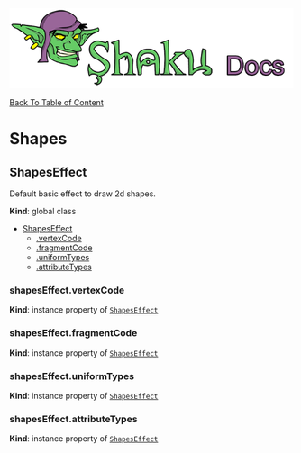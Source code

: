 ![Shaku JS](resources/logo-sm.png)

[Back To Table of Content](index.md)

# Shapes

<a name="ShapesEffect"></a>

## ShapesEffect
Default basic effect to draw 2d shapes.

**Kind**: global class  

* [ShapesEffect](#ShapesEffect)
    * [.vertexCode](#ShapesEffect+vertexCode)
    * [.fragmentCode](#ShapesEffect+fragmentCode)
    * [.uniformTypes](#ShapesEffect+uniformTypes)
    * [.attributeTypes](#ShapesEffect+attributeTypes)

<a name="ShapesEffect+vertexCode"></a>

### shapesEffect.vertexCode
**Kind**: instance property of [<code>ShapesEffect</code>](#ShapesEffect)  
<a name="ShapesEffect+fragmentCode"></a>

### shapesEffect.fragmentCode
**Kind**: instance property of [<code>ShapesEffect</code>](#ShapesEffect)  
<a name="ShapesEffect+uniformTypes"></a>

### shapesEffect.uniformTypes
**Kind**: instance property of [<code>ShapesEffect</code>](#ShapesEffect)  
<a name="ShapesEffect+attributeTypes"></a>

### shapesEffect.attributeTypes
**Kind**: instance property of [<code>ShapesEffect</code>](#ShapesEffect)  
